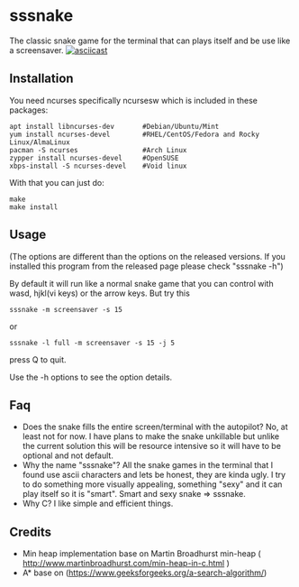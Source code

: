 # sssnake
The classic snake game for the terminal that can plays itself and be use like a screensaver.
[![asciicast](https://asciinema.org/a/477685.svg)](https://asciinema.org/a/477685)
## Installation

You need ncurses specifically ncursesw which is included in these packages:

```
apt install libncurses-dev       #Debian/Ubuntu/Mint
yum install ncurses-devel        #RHEL/CentOS/Fedora and Rocky Linux/AlmaLinux
pacman -S ncurses                #Arch Linux
zypper install ncurses-devel     #OpenSUSE 
xbps-install -S ncurses-devel    #Void linux
```

With that you can just do:


```
make
make install
```


## Usage

(The options are different than the options on the released versions. If you installed this program from the released page please check "sssnake -h")

By default it will run like a normal snake game that you can control with wasd, hjkl(vi keys) or the arrow keys.
But try this

```
sssnake -m screensaver -s 15
```

or

```
sssnake -l full -m screensaver -s 15 -j 5

```
press Q to quit.

Use the -h options to see the option details.
 

## Faq

- Does the snake fills the entire screen/terminal with the autopilot?
  No, at least not for now. I have plans to make the snake unkillable but unlike the current solution this will be resource intensive so it will have to be optional and not default.
- Why the name "sssnake"?
   All the snake games in the terminal that I found use ascii characters and lets be honest, they are kinda ugly. 
   I try to do something more visually appealing, something "sexy" and it can play itself so it is "smart". 
   Smart and sexy snake => sssnake.
- Why C?
  I like simple and efficient things.
 

## Credits

- Min heap implementation base on Martin Broadhurst min-heap ( http://www.martinbroadhurst.com/min-heap-in-c.html ) 
- A\* base on (https://www.geeksforgeeks.org/a-search-algorithm/)
